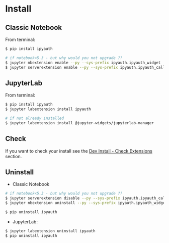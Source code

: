 
# Install


## Classic Notebook

From terminal:

```bash
$ pip install ipyauth

# if notebook<5.3 - but why would you not upgrade ??
$ jupyter nbextension enable --py --sys-prefix ipyauth.ipyauth_widget
$ jupyter serverextension enable --py --sys-prefix ipyauth.ipyauth_callback
```

## JupyterLab

From terminal:

```bash
$ pip install ipyauth
$ jupyter labextension install ipyauth

# if not already installed
$ jupyter labextension install @jupyter-widgets/jupyterlab-manager
```

## Check

If you want to check your install see the [Dev Install - Check Extensions](../dev/dev_install.html#check-extensions) section.

## Uninstall

+ Classic Notebook

```bash
# if notebook<5.3 - but why would you not upgrade ??
$ jupyter serverextension disable --py --sys-prefix ipyauth.ipyauth_callback
$ jupyter nbextension uninstall --py --sys-prefix ipyauth.ipyauth_widget

$ pip uninstall ipyauth
```

+ JupyterLab:

```bash
$ jupyter labextension uninstall ipyauth
$ pip uninstall ipyauth
```
